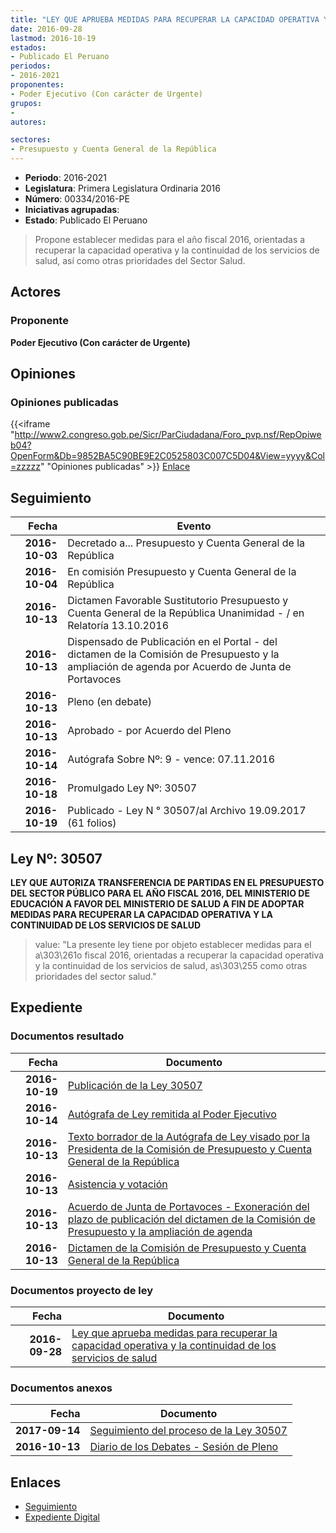 ```yaml
---
title: "LEY QUE APRUEBA MEDIDAS PARA RECUPERAR LA CAPACIDAD OPERATIVA Y LA CONTINUIDAD DE LOS SERVICIOS DE SALUD"
date: 2016-09-28
lastmod: 2016-10-19
estados:
- Publicado El Peruano
periodos:
- 2016-2021
proponentes:
- Poder Ejecutivo (Con carácter de Urgente)
grupos:
- 
autores:

sectores:
- Presupuesto y Cuenta General de la República
---
```

- **Periodo**: 2016-2021
- **Legislatura**: Primera Legislatura Ordinaria 2016
- **Número**: 00334/2016-PE
- **Iniciativas agrupadas**: 
- **Estado**: Publicado El Peruano

> Propone establecer medidas para el año fiscal 2016, orientadas a recuperar la capacidad operativa y la continuidad de los servicios de salud, así como otras prioridades del Sector Salud.


## Actores

### Proponente

**Poder Ejecutivo (Con carácter de Urgente)**

## Opiniones

### Opiniones publicadas

{{<iframe "http://www2.congreso.gob.pe/Sicr/ParCiudadana/Foro_pvp.nsf/RepOpiweb04?OpenForm&Db=9852BA5C90BE9E2C0525803C007C5D04&View=yyyy&Col=zzzzz" "Opiniones publicadas" >}}
[Enlace](http://www2.congreso.gob.pe/Sicr/ParCiudadana/Foro_pvp.nsf/RepOpiweb04?OpenForm&Db=9852BA5C90BE9E2C0525803C007C5D04&View=yyyy&Col=zzzzz)


## Seguimiento

| Fecha | Evento |
|------:|--------|
| **2016-10-03** | Decretado a... Presupuesto y Cuenta General de la República |
| **2016-10-04** | En comisión Presupuesto y Cuenta General de la República |
| **2016-10-13** | Dictamen Favorable Sustitutorio Presupuesto y Cuenta General de la República Unanimidad - / en Relatoría 13.10.2016 |
| **2016-10-13** | Dispensado de Publicación en el Portal - del dictamen de la Comisión de Presupuesto y la ampliación de agenda por Acuerdo de Junta de Portavoces |
| **2016-10-13** | Pleno (en debate) |
| **2016-10-13** | Aprobado - por Acuerdo del Pleno |
| **2016-10-14** | Autógrafa Sobre Nº: 9 - vence: 07.11.2016 |
| **2016-10-18** | Promulgado Ley Nº: 30507 |
| **2016-10-19** | Publicado - Ley N ° 30507/al Archivo 19.09.2017 (61 folios) |

## Ley Nº: 30507

**LEY QUE AUTORIZA TRANSFERENCIA DE PARTIDAS EN EL PRESUPUESTO DEL SECTOR PÚBLICO PARA EL AÑO FISCAL 2016, DEL MINISTERIO DE EDUCACIÓN A FAVOR DEL MINISTERIO DE SALUD A FIN DE ADOPTAR MEDIDAS PARA RECUPERAR LA CAPACIDAD OPERATIVA Y LA CONTINUIDAD DE LOS SERVICIOS DE SALUD**

> value: "La presente ley tiene por objeto establecer medidas para el a\303\261o fiscal 2016, orientadas a recuperar la capacidad operativa y la continuidad de los servicios de salud, as\303\255 como otras prioridades del sector salud."


## Expediente

### Documentos resultado

| Fecha | Documento |
|------:|-----------|
| **2016-10-19** | [Publicación de la Ley 30507](http://www.leyes.congreso.gob.pe/Documentos/2016_2021/ADLP/Normas_Legales/30507-LEY.pdf) |
| **2016-10-14** | [Autógrafa de Ley remitida al Poder Ejecutivo](http://www.leyes.congreso.gob.pe/Documentos/2016_2021/ADLP/Texto_Aprobado/AU0033420161014.pdf) |
| **2016-10-13** | [Texto borrador de la Autógrafa de Ley visado por la Presidenta de la Comisión de Presupuesto y Cuenta General de la República](http://www2.congreso.gob.pe/Sicr/TraDocEstProc/Contdoc03_2011.nsf/0/6bce2d63e655337e0525811d004fe84e/$FILE/BAU0033420161013.pdf) |
| **2016-10-13** | [Asistencia y votación](http://www.leyes.congreso.gob.pe/Documentos/2016_2021/Asistencia_y_Votacion/Proyectos_de_Ley/AV0033420161013..pdf) |
| **2016-10-13** | [Acuerdo de Junta de Portavoces - Exoneración del plazo de publicación del dictamen de la Comisión de Presupuesto y la ampliación de agenda](http://www.leyes.congreso.gob.pe/Documentos/2016_2021/Acuerdos/Junta_Portavoces/AJP0033420161013.PDF) |
| **2016-10-13** | [Dictamen de la Comisión de Presupuesto y Cuenta General de la República](http://www.leyes.congreso.gob.pe/Documentos/2016_2021/Dictamenes/Proyectos_de_Ley/00334DC17MAY20161013..pdf) |

### Documentos proyecto de ley

| Fecha | Documento |
|------:|-----------|
| **2016-09-28** | [Ley que aprueba medidas para recuperar la capacidad operativa y la continuidad de los servicios de salud](http://www.leyes.congreso.gob.pe/Documentos/2016_2021/Proyectos_de_Ley_y_de_Resoluciones_Legislativas/PL0033420160928..pdf) |

### Documentos anexos

| Fecha | Documento |
|------:|-----------|
| **2017-09-14** | [Seguimiento del proceso de la Ley 30507](http://www.leyes.congreso.gob.pe/Documentos/2016_2021/Seguimiento_de_Proyectos_de_Ley/00334PL20170914.pdf) |
| **2016-10-13** | [Diario de los Debates - Sesión de Pleno](http://www.leyes.congreso.gob.pe/Documentos/2016_2021/ADLP/Diario_Debates/30507_DD.pdf) |

## Enlaces

- [Seguimiento](http://www2.congreso.gob.pe/Sicr/TraDocEstProc/CLProLey2016.nsf/f7fff46988ca05b1052578e100829cc7/27fca88041e970ba0525803d00049665?OpenDocument)
- [Expediente Digital](http://www2.congreso.gob.pe/Sicr/TraDocEstProc/CLProLey2016.nsf/f7fff46988ca05b1052578e100829cc7/27fca88041e970ba0525803d00049665?OpenDocument&Click=05257FB7005EB655.eb71d0cf91d8294e05256cdf006b5706/$Body/0.1C6C)

